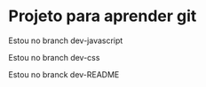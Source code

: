 # Projeto para aprender git

Estou no branch dev-javascript

Estou no branch dev-css

Estou no branck dev-README
